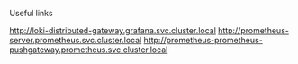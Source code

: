 Useful links

http://loki-distributed-gateway.grafana.svc.cluster.local
http://prometheus-server.prometheus.svc.cluster.local
http://prometheus-prometheus-pushgateway.prometheus.svc.cluster.local